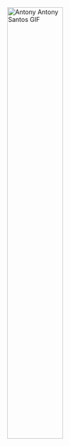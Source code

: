 <!DOCTYPE html>
<html lang="en">
    <head>
    <meta charset="UTF-8">
    <meta name="viewport" content="width=device-width, initial-scale=1.0">
    <title>Center Image</title>
    <style>
        .center-image {
            display: block;
            margin-left: auto;
            margin-right: auto;
            width: 50%; 
        }
    </style>
</head>
<body>
    <img src="https://github.com/LaiTanLoc452022/LaiTanLoc452022/assets/103021684/56a943da-6c8e-4f56-9a13-51855049bc7f" alt="Antony Antony Santos GIF" class="center-image">
</body>
</html>
<!--
**LaiTanLoc452022/LaiTanLoc452022** is a ✨ _special_ ✨ repository because its `README.md` (this file) appears on your GitHub profile.

Here are some ideas to get you started:

- 🔭 I’m currently working on ...
- 🌱 I’m currently learning ...
- 👯 I’m looking to collaborate on ...
- 🤔 I’m looking for help with ...
- 💬 Ask me about ...
- 📫 How to reach me: ...
- 😄 Pronouns: ...
- ⚡ Fun fact: ...
-->
